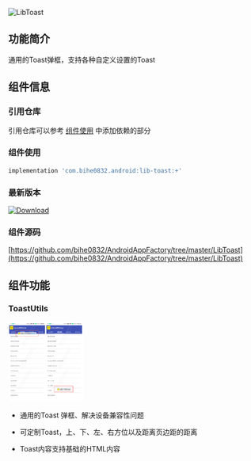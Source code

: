 ![LibToast](https://img.shields.io/badge/AndroidAppFactory-LibToast-brightgreen)

## 功能简介

通用的Toast弹框，支持各种自定义设置的Toast

## 组件信息

### 引用仓库

引用仓库可以参考 [组件使用](./../start.md) 中添加依赖的部分

### 组件使用

```groovy
implementation 'com.bihe0832.android:lib-toast:+'
```

### 最新版本

[ ![Download](https://api.bintray.com/packages/bihe0832/android/lib-toast/images/download.svg) ](https://bintray.com/bihe0832/android/lib-toast/_latestVersion)

### 组件源码

[https://github.com/bihe0832/AndroidAppFactory/tree/master/LibToast](https://github.com/bihe0832/AndroidAppFactory/tree/master/LibToast)

## 组件功能

### ToastUtils

<img src="./lib-toast.png" width="30%"/>

- 通用的Toast 弹框、解决设备兼容性问题

- 可定制Toast，上、下、左、右方位以及距离页边距的距离

- Toast内容支持基础的HTML内容
